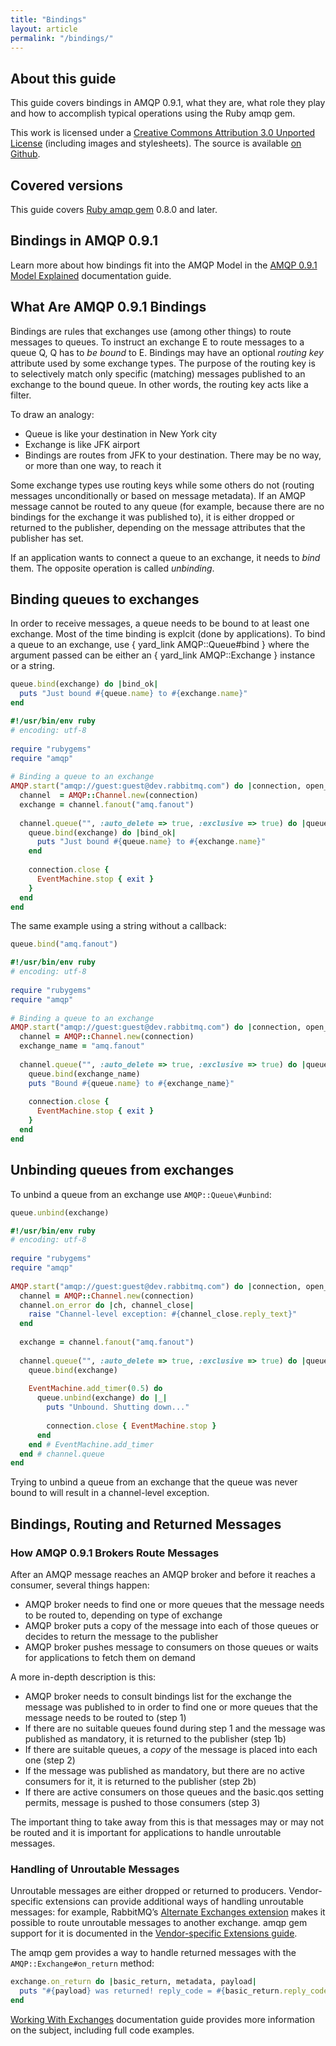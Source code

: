 ```yaml
---
title: "Bindings"
layout: article
permalink: "/bindings/"
---
```


About this guide
----------------

This guide covers bindings in AMQP 0.9.1, what they are, what role they
play and how to accomplish typical operations using the Ruby amqp gem.

This work is licensed under a
<a rel="license" href="http://creativecommons.org/licenses/by/3.0/">Creative
Commons Attribution 3.0 Unported License</a> (including images and
stylesheets). The source is available [on
Github](https://github.com/ruby-amqp/rubyamqp.info).

Covered versions
----------------

This guide covers [Ruby amqp gem](http://github.com/ruby-amqp/amqp)
0.8.0 and later.

Bindings in AMQP 0.9.1
----------------------

Learn more about how bindings fit into the AMQP Model in the [AMQP 0.9.1
Model Explained](http://www.rabbitmq.com/tutorials/amqp-concepts.html) documentation
guide.

What Are AMQP 0.9.1 Bindings
----------------------------

Bindings are rules that exchanges use (among other things) to route
messages to queues. To instruct an exchange E to route messages to a
queue Q, Q has to *be bound* to E. Bindings may have an optional
*routing key* attribute used by some exchange types. The purpose of the
routing key is to selectively match only specific (matching) messages
published to an exchange to the bound queue. In other words, the routing
key acts like a filter.

To draw an analogy:

 * Queue is like your destination in New York city
 * Exchange is like JFK airport
 * Bindings are routes from JFK to your destination. There may be no
way, or more than one way, to reach it

Some exchange types use routing keys while some others do not (routing
messages unconditionally or based on message metadata). If an AMQP
message cannot be routed to any queue (for example, because there are no
bindings for the exchange it was published to), it is either dropped or
returned to the publisher, depending on the message attributes that the
publisher has set.

If an application wants to connect a queue to an exchange, it needs to
*bind* them. The opposite operation is called *unbinding*.

Binding queues to exchanges
---------------------------

In order to receive messages, a queue needs to be bound to at least one
exchange. Most of the time binding is explcit (done by applications). To
bind a queue to an exchange, use { yard\_link AMQP::Queue\#bind } where
the argument passed can be either an { yard\_link AMQP::Exchange }
instance or a string.

``` ruby
queue.bind(exchange) do |bind_ok|
  puts "Just bound #{queue.name} to #{exchange.name}"
end
```

``` ruby
#!/usr/bin/env ruby
# encoding: utf-8
 
require "rubygems"
require "amqp"
 
# Binding a queue to an exchange
AMQP.start("amqp://guest:guest@dev.rabbitmq.com") do |connection, open_ok|
  channel  = AMQP::Channel.new(connection)
  exchange = channel.fanout("amq.fanout")
 
  channel.queue("", :auto_delete => true, :exclusive => true) do |queue, declare_ok|
    queue.bind(exchange) do |bind_ok|
      puts "Just bound #{queue.name} to #{exchange.name}"
    end
 
    connection.close {
      EventMachine.stop { exit }
    }
  end
end
```
The same example using a string without a callback:

``` ruby
queue.bind("amq.fanout")
```

``` ruby
#!/usr/bin/env ruby
# encoding: utf-8
 
require "rubygems"
require "amqp"
 
# Binding a queue to an exchange
AMQP.start("amqp://guest:guest@dev.rabbitmq.com") do |connection, open_ok|
  channel = AMQP::Channel.new(connection)
  exchange_name = "amq.fanout"
 
  channel.queue("", :auto_delete => true, :exclusive => true) do |queue, declare_ok|
    queue.bind(exchange_name)
    puts "Bound #{queue.name} to #{exchange_name}"
 
    connection.close {
      EventMachine.stop { exit }
    }
  end
end
```

Unbinding queues from exchanges
-------------------------------

To unbind a queue from an exchange use
`AMQP::Queue\#unbind`:

``` ruby
queue.unbind(exchange)
```

``` ruby
#!/usr/bin/env ruby
# encoding: utf-8
 
require "rubygems"
require "amqp"
 
AMQP.start("amqp://guest:guest@dev.rabbitmq.com") do |connection, open_ok|
  channel = AMQP::Channel.new(connection)
  channel.on_error do |ch, channel_close|
    raise "Channel-level exception: #{channel_close.reply_text}"
  end
 
  exchange = channel.fanout("amq.fanout")
 
  channel.queue("", :auto_delete => true, :exclusive => true) do |queue, declare_ok|
    queue.bind(exchange)
 
    EventMachine.add_timer(0.5) do
      queue.unbind(exchange) do |_|
        puts "Unbound. Shutting down..."
 
        connection.close { EventMachine.stop }
      end
    end # EventMachine.add_timer
  end # channel.queue
end
```

<span class="note">Trying to unbind a queue from an exchange that the
queue was never bound to will result in a channel-level
exception.</span>

Bindings, Routing and Returned Messages
---------------------------------------

### How AMQP 0.9.1 Brokers Route Messages

After an AMQP message reaches an AMQP broker and before it reaches a
consumer, several things happen:

 * AMQP broker needs to find one or more queues that the message needs
to be routed to, depending on type of exchange
  * AMQP broker puts a copy of the message into each of those queues or
decides to return the message to the publisher
  * AMQP broker pushes message to consumers on those queues or waits for
applications to fetch them on demand

A more in-depth description is this:

 * AMQP broker needs to consult bindings list for the exchange the
message was published to in order to find one or more queues that the
message needs to be routed to (step 1)
 * If there are no suitable queues found during step 1 and the message
was published as mandatory, it is returned to the publisher (step 1b)
 * If there are suitable queues, a *copy* of the message is placed into
each one (step 2)
 * If the message was published as mandatory, but there are no active
consumers for it, it is returned to the publisher (step 2b)
 * If there are active consumers on those queues and the basic.qos
setting permits, message is pushed to those consumers (step 3)

The important thing to take away from this is that messages may or may
not be routed and it is important for applications to handle unroutable
messages.

### Handling of Unroutable Messages

Unroutable messages are either dropped or returned to producers.
Vendor-specific extensions can provide additional ways of handling
unroutable messages: for example, RabbitMQ’s [Alternate Exchanges
extension](http://www.rabbitmq.com/ae.html) makes it possible to route
unroutable messages to another exchange. amqp gem support for it is
documented in the [Vendor-specific Extensions
guide](/articles/broker_specific_extensions/).

The amqp gem provides a way to handle returned messages with the
`AMQP::Exchange#on_return` method:

``` ruby
exchange.on_return do |basic_return, metadata, payload|
  puts "#{payload} was returned! reply_code = #{basic_return.reply_code}, reply_text = #{basic_return.reply_text}"
end
```

[Working With Exchanges](/articles/working_with_exchanges/)
documentation guide provides more information on the subject, including
full code examples.

